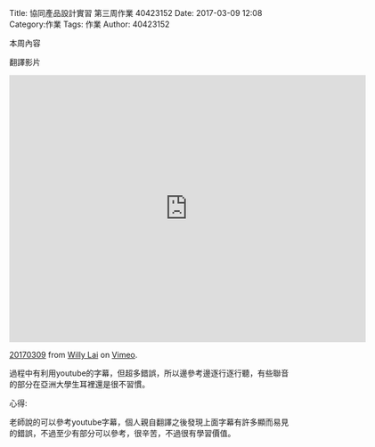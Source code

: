 Title: 協同產品設計實習 第三周作業 40423152
Date: 2017-03-09 12:08
Category:作業
Tags: 作業
Author: 40423152



<!-- PELICAN_END_SUMMARY -->

本周內容

翻譯影片

<iframe src="https://player.vimeo.com/video/207569345" width="640" height="480" frameborder="0" webkitallowfullscreen mozallowfullscreen allowfullscreen></iframe>
<p><a href="https://vimeo.com/207569345">20170309</a> from <a href="https://vimeo.com/user46451216">Willy Lai</a> on <a href="https://vimeo.com">Vimeo</a>.</p>

過程中有利用youtube的字幕，但超多錯誤，所以邊參考邊逐行逐行聽，有些聯音的部分在亞洲大學生耳裡還是很不習慣。

心得:

老師說的可以參考youtube字幕，個人親自翻譯之後發現上面字幕有許多顯而易見的錯誤，不過至少有部分可以參考，很辛苦，不過很有學習價值。